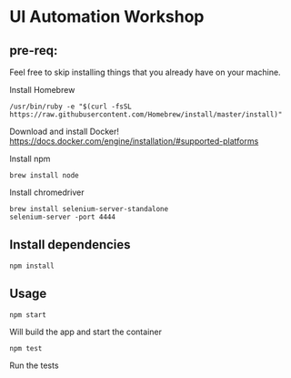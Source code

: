 # UI Automation Workshop

## **pre-req**:

Feel free to skip installing things that you already have on your machine. 

Install Homebrew

```
/usr/bin/ruby -e "$(curl -fsSL https://raw.githubusercontent.com/Homebrew/install/master/install)"
```

Download and install Docker!
https://docs.docker.com/engine/installation/#supported-platforms

Install npm
```
brew install node
```
Install chromedriver
```
brew install selenium-server-standalone
selenium-server -port 4444
```
## Install dependencies

```
npm install
```

## Usage

```
npm start
```
Will build the app and start the container

```
npm test
```
Run the tests

